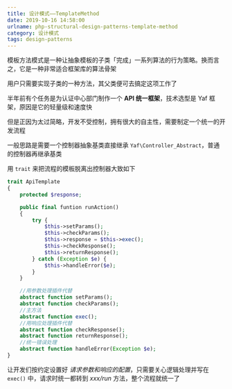 ```yaml
---
title: 设计模式——TemplateMethod
date: 2019-10-16 14:58:00
urlname: php-structural-design-patterns-template-method
category: 设计模式
tags: design-patterns
---
```


模板方法模式是一种让抽象模板的子类「完成」一系列算法的行为策略。换而言之，它是一种非常适合框架库的算法骨架

用户只需要实现子类的一种方法，其父类便可去搞定这项工作了

<!-- more -->

半年前有个任务是为认证中心部门制作一个 **API 统一框架**，技术选型是 Yaf 框架，原因是它的轻量级和速度快

但是正因为太过简略，开发不受控制，拥有很大的自主性，需要制定一个统一的开发流程

一般思路是需要一个控制器抽象基类直接继承 `Yaf\Controller_Abstract`，普通的控制器再继承基类

用 `trait` 来把流程的模板脱离出控制器大致如下

```php ApiTemplate.php
trait ApiTemplate
{
    protected $response;

    public final funtion runAction()
    {
        try {
            $this->setParams();
            $this->checkParams();
            $this->response = $this->exec();
            $this->checkResponse();
            $this->returnResponse();
        } catch (Exception $e) {
            $this->handleError($e);
        }
    }

    //用参数处理插件代替
    abstract function setParams();
    abstract function checkParams();
    //主方法
    abstract function exec();
    //用响应处理插件代替
    abstract function checkResponse();
    abstract function returnResponse();
    //统一错误处理
    abstract function handleError(Exception $e);
}
```

让开发们按约定设置好 *请求参数和响应的配置*，只需要关心逻辑处理并写在 `exec()` 中，请求时统一都转到 *xxx/run* 方法，整个流程就统一了

